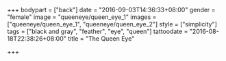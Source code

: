 +++
bodypart = ["back"]
date = "2016-09-03T14:36:33+08:00"
gender = "female"
image = "queeneye/queen_eye_1"
images = ["queeneye/queen_eye_1", "queeneye/queen_eye_2"]
style = ["simplicity"]
tags = ["black and gray", "feather", "eye", "queen"]
tattoodate = "2016-08-18T22:38:26+08:00"
title = "The Queen Eye"

+++

